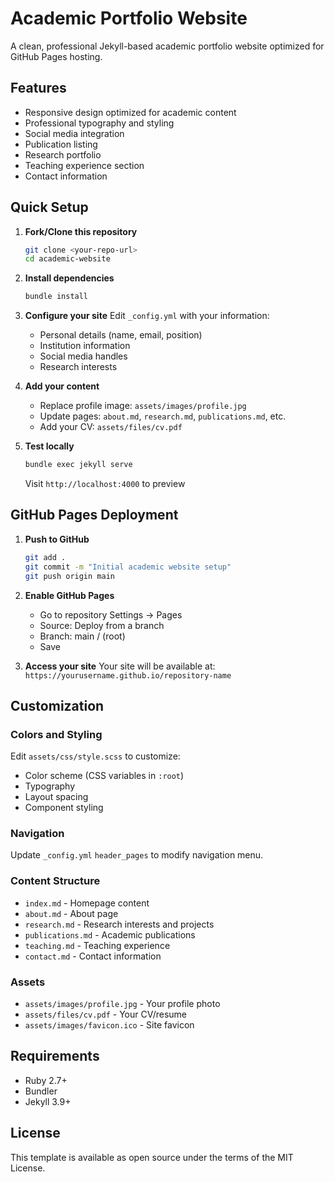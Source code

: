 # Academic Portfolio Website

A clean, professional Jekyll-based academic portfolio website optimized for GitHub Pages hosting.

## Features

- Responsive design optimized for academic content
- Professional typography and styling
- Social media integration
- Publication listing
- Research portfolio
- Teaching experience section
- Contact information

## Quick Setup

1. **Fork/Clone this repository**
   ```bash
   git clone <your-repo-url>
   cd academic-website
   ```

2. **Install dependencies**
   ```bash
   bundle install
   ```

3. **Configure your site**
   Edit `_config.yml` with your information:
   - Personal details (name, email, position)
   - Institution information
   - Social media handles
   - Research interests

4. **Add your content**
   - Replace profile image: `assets/images/profile.jpg`
   - Update pages: `about.md`, `research.md`, `publications.md`, etc.
   - Add your CV: `assets/files/cv.pdf`

5. **Test locally**
   ```bash
   bundle exec jekyll serve
   ```
   Visit `http://localhost:4000` to preview

## GitHub Pages Deployment

1. **Push to GitHub**
   ```bash
   git add .
   git commit -m "Initial academic website setup"
   git push origin main
   ```

2. **Enable GitHub Pages**
   - Go to repository Settings → Pages
   - Source: Deploy from a branch
   - Branch: main / (root)
   - Save

3. **Access your site**
   Your site will be available at: `https://yourusername.github.io/repository-name`

## Customization

### Colors and Styling
Edit `assets/css/style.scss` to customize:
- Color scheme (CSS variables in `:root`)
- Typography
- Layout spacing
- Component styling

### Navigation
Update `_config.yml` `header_pages` to modify navigation menu.

### Content Structure
- `index.md` - Homepage content
- `about.md` - About page
- `research.md` - Research interests and projects
- `publications.md` - Academic publications
- `teaching.md` - Teaching experience
- `contact.md` - Contact information

### Assets
- `assets/images/profile.jpg` - Your profile photo
- `assets/files/cv.pdf` - Your CV/resume
- `assets/images/favicon.ico` - Site favicon

## Requirements

- Ruby 2.7+
- Bundler
- Jekyll 3.9+

## License

This template is available as open source under the terms of the MIT License.